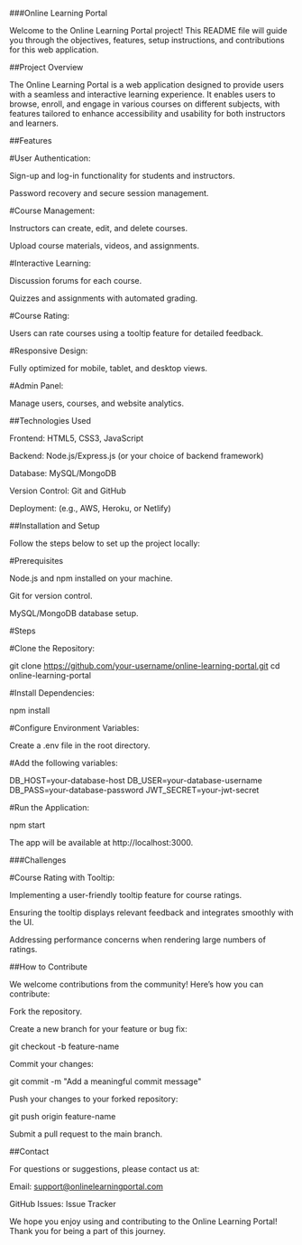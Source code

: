 ###Online Learning Portal

Welcome to the Online Learning Portal project! This README file will guide you through the objectives, features, setup instructions, and contributions for this web application.

##Project Overview

The Online Learning Portal is a web application designed to provide users with a seamless and interactive learning experience. It enables users to browse, enroll, and engage in various courses on different subjects, with features tailored to enhance accessibility and usability for both instructors and learners.

##Features

#User Authentication:

Sign-up and log-in functionality for students and instructors.

Password recovery and secure session management.

#Course Management:

Instructors can create, edit, and delete courses.

Upload course materials, videos, and assignments.

#Interactive Learning:

Discussion forums for each course.

Quizzes and assignments with automated grading.

#Course Rating:

Users can rate courses using a tooltip feature for detailed feedback.

#Responsive Design:

Fully optimized for mobile, tablet, and desktop views.

#Admin Panel:

Manage users, courses, and website analytics.

##Technologies Used

Frontend: HTML5, CSS3, JavaScript

Backend: Node.js/Express.js (or your choice of backend framework)

Database: MySQL/MongoDB

Version Control: Git and GitHub

Deployment: (e.g., AWS, Heroku, or Netlify)

##Installation and Setup

Follow the steps below to set up the project locally:

#Prerequisites

Node.js and npm installed on your machine.

Git for version control.

MySQL/MongoDB database setup.

#Steps

#Clone the Repository:

git clone https://github.com/your-username/online-learning-portal.git
cd online-learning-portal

#Install Dependencies:

npm install

#Configure Environment Variables:

Create a .env file in the root directory.

#Add the following variables:

DB_HOST=your-database-host
DB_USER=your-database-username
DB_PASS=your-database-password
JWT_SECRET=your-jwt-secret

#Run the Application:

npm start

The app will be available at http://localhost:3000.

###Challenges

#Course Rating with Tooltip:

Implementing a user-friendly tooltip feature for course ratings.

Ensuring the tooltip displays relevant feedback and integrates smoothly with the UI.

Addressing performance concerns when rendering large numbers of ratings.

##How to Contribute

We welcome contributions from the community! Here’s how you can contribute:

Fork the repository.

Create a new branch for your feature or bug fix:

git checkout -b feature-name

Commit your changes:

git commit -m "Add a meaningful commit message"

Push your changes to your forked repository:

git push origin feature-name

Submit a pull request to the main branch.


##Contact

For questions or suggestions, please contact us at:

Email: support@onlinelearningportal.com

GitHub Issues: Issue Tracker

We hope you enjoy using and contributing to the Online Learning Portal! Thank you for being a part of this journey.

